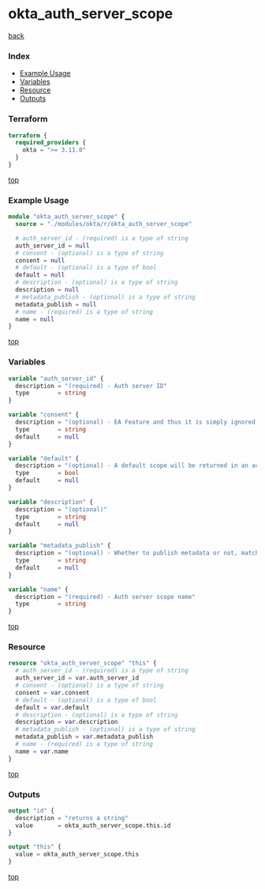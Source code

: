 # okta_auth_server_scope

[back](../okta.md)

### Index

- [Example Usage](#example-usage)
- [Variables](#variables)
- [Resource](#resource)
- [Outputs](#outputs)

### Terraform

```terraform
terraform {
  required_providers {
    okta = ">= 3.11.0"
  }
}
```

[top](#index)

### Example Usage

```terraform
module "okta_auth_server_scope" {
  source = "./modules/okta/r/okta_auth_server_scope"

  # auth_server_id - (required) is a type of string
  auth_server_id = null
  # consent - (optional) is a type of string
  consent = null
  # default - (optional) is a type of bool
  default = null
  # description - (optional) is a type of string
  description = null
  # metadata_publish - (optional) is a type of string
  metadata_publish = null
  # name - (required) is a type of string
  name = null
}
```

[top](#index)

### Variables

```terraform
variable "auth_server_id" {
  description = "(required) - Auth server ID"
  type        = string
}

variable "consent" {
  description = "(optional) - EA Feature and thus it is simply ignored if the feature is off"
  type        = string
  default     = null
}

variable "default" {
  description = "(optional) - A default scope will be returned in an access token when the client omits the scope parameter in a token request, provided this scope is allowed as part of the access policy rule."
  type        = bool
  default     = null
}

variable "description" {
  description = "(optional)"
  type        = string
  default     = null
}

variable "metadata_publish" {
  description = "(optional) - Whether to publish metadata or not, matching API type despite the fact it could just be a boolean"
  type        = string
  default     = null
}

variable "name" {
  description = "(required) - Auth server scope name"
  type        = string
}
```

[top](#index)

### Resource

```terraform
resource "okta_auth_server_scope" "this" {
  # auth_server_id - (required) is a type of string
  auth_server_id = var.auth_server_id
  # consent - (optional) is a type of string
  consent = var.consent
  # default - (optional) is a type of bool
  default = var.default
  # description - (optional) is a type of string
  description = var.description
  # metadata_publish - (optional) is a type of string
  metadata_publish = var.metadata_publish
  # name - (required) is a type of string
  name = var.name
}
```

[top](#index)

### Outputs

```terraform
output "id" {
  description = "returns a string"
  value       = okta_auth_server_scope.this.id
}

output "this" {
  value = okta_auth_server_scope.this
}
```

[top](#index)